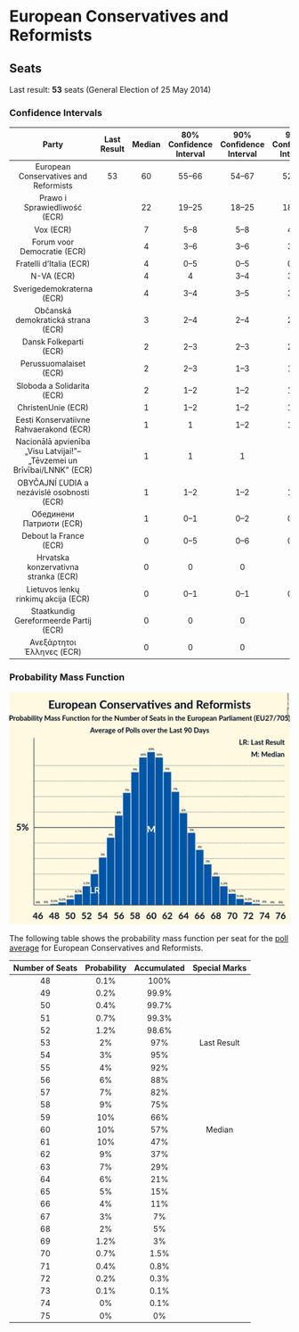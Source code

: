 # European Conservatives and Reformists

## Seats

Last result: **53** seats (General Election of 25 May 2014)

### Confidence Intervals

| Party | Last Result | Median | 80% Confidence Interval | 90% Confidence Interval | 95% Confidence Interval | 99% Confidence Interval |
|:-----:|:-----------:|:------:|:-----------------------:|:-----------------------:|:-----------------------:|:-----------------------:|
| European Conservatives and Reformists | 53 | 60 | 55–66 | 54–67 | 52–69 | 50–71 |
| Prawo i Sprawiedliwość (ECR) | | 22 | 19–25 | 18–25 | 18–26 | 17–27 |
| Vox (ECR) | | 7 | 5–8 | 5–8 | 4–9 | 4–9 |
| Forum voor Democratie (ECR) | | 4 | 3–6 | 3–6 | 3–6 | 3–7 |
| Fratelli d’Italia (ECR) | | 4 | 0–5 | 0–5 | 0–6 | 0–6 |
| N-VA (ECR) | | 4 | 4 | 3–4 | 3–4 | 3–5 |
| Sverigedemokraterna (ECR) | | 4 | 3–4 | 3–5 | 3–5 | 3–5 |
| Občanská demokratická strana (ECR) | | 3 | 2–4 | 2–4 | 2–4 | 2–4 |
| Dansk Folkeparti (ECR) | | 2 | 2–3 | 2–3 | 2–3 | 2–3 |
| Perussuomalaiset (ECR) | | 2 | 2–3 | 1–3 | 1–3 | 1–3 |
| Sloboda a Solidarita (ECR) | | 2 | 1–2 | 1–2 | 1–2 | 1–2 |
| ChristenUnie (ECR) | | 1 | 1–2 | 1–2 | 1–2 | 0–2 |
| Eesti Konservatiivne Rahvaerakond (ECR) | | 1 | 1 | 1–2 | 1–2 | 1–2 |
| Nacionālā apvienība „Visu Latvijai!”–„Tēvzemei un Brīvībai/LNNK” (ECR) | | 1 | 1 | 1 | 1 | 0–2 |
| OBYČAJNÍ ĽUDIA a nezávislé osobnosti (ECR) | | 1 | 1–2 | 1–2 | 1–2 | 1–2 |
| Обединени Патриоти (ECR) | | 1 | 0–1 | 0–2 | 0–2 | 0–2 |
| Debout la France (ECR) | | 0 | 0–5 | 0–6 | 0–6 | 0–6 |
| Hrvatska konzervativna stranka (ECR) | | 0 | 0 | 0 | 0 | 0 |
| Lietuvos lenkų rinkimų akcija (ECR) | | 0 | 0–1 | 0–1 | 0–1 | 0–1 |
| Staatkundig Gereformeerde Partij (ECR) | | 0 | 0 | 0 | 0 | 0 |
| Ανεξάρτητοι Έλληνες (ECR) | | 0 | 0 | 0 | 0 | 0 |

### Probability Mass Function

![Graph with seats probability mass function not yet produced](average-2019-04-09-seats-pmf-europeanconservativesandreformists.png "Seats Probability Mass Function")

The following table shows the probability mass function per seat for the [poll average](average-2019-04-09.html) for European Conservatives and Reformists.

| Number of Seats | Probability | Accumulated | Special Marks |
|:---------------:|:-----------:|:-----------:|:-------------:|
| 48 | 0.1% | 100% |  |
| 49 | 0.2% | 99.9% |  |
| 50 | 0.4% | 99.7% |  |
| 51 | 0.7% | 99.3% |  |
| 52 | 1.2% | 98.6% |  |
| 53 | 2% | 97% | Last Result |
| 54 | 3% | 95% |  |
| 55 | 4% | 92% |  |
| 56 | 6% | 88% |  |
| 57 | 7% | 82% |  |
| 58 | 9% | 75% |  |
| 59 | 10% | 66% |  |
| 60 | 10% | 57% | Median |
| 61 | 10% | 47% |  |
| 62 | 9% | 37% |  |
| 63 | 7% | 29% |  |
| 64 | 6% | 21% |  |
| 65 | 5% | 15% |  |
| 66 | 4% | 11% |  |
| 67 | 3% | 7% |  |
| 68 | 2% | 5% |  |
| 69 | 1.2% | 3% |  |
| 70 | 0.7% | 1.5% |  |
| 71 | 0.4% | 0.8% |  |
| 72 | 0.2% | 0.3% |  |
| 73 | 0.1% | 0.1% |  |
| 74 | 0% | 0.1% |  |
| 75 | 0% | 0% |  |


